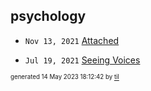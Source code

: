 ## psychology


* <code>Nov 13, 2021</code> [Attached](2021-11-13T21-54-47-attached.md)

* <code>Jul 19, 2021</code> [Seeing Voices](2021-07-19T15-32-44-seeing-voices.md)

<sup><sub>generated 14 May 2023 18:12:42 by <a href='https://github.com/senorprogrammer/til'>til</a></sub></sup>
